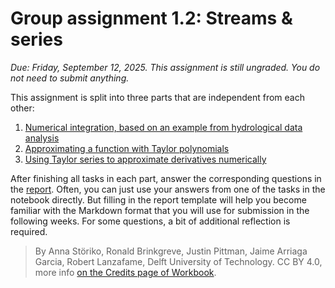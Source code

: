 # Group assignment 1.2: Streams & series

*Due: Friday, September 12, 2025. This assignment is still ungraded. You do not need to submit anything.*

This assignment is split into three parts that are independent from each other:

1. [Numerical integration, based on an example from hydrological data analysis](./1-discharge-numerical-integration.ipynb)
2. [Approximating a function with Taylor polynomials](2-taylor-polynomials-logarithm.ipynb)
3. [Using Taylor series to approximate derivatives numerically](./3-taylor-derivative-approximation.ipynb)

After finishing all tasks in each part, answer the corresponding questions in the [report](./report.md). Often, you can just use your answers from one of the tasks in the notebook directly. But filling in the report template will help you become familiar with the Markdown format that you will use for submission in the following weeks. For some questions, a bit of additional reflection is required.

> By Anna Störiko, Ronald Brinkgreve, Justin Pittman, Jaime Arriaga Garcia, Robert Lanzafame, Delft University of Technology. CC BY 4.0, more info [on the Credits page of Workbook](https://mude.citg.tudelft.nl/workbook-2025/credits.html).
